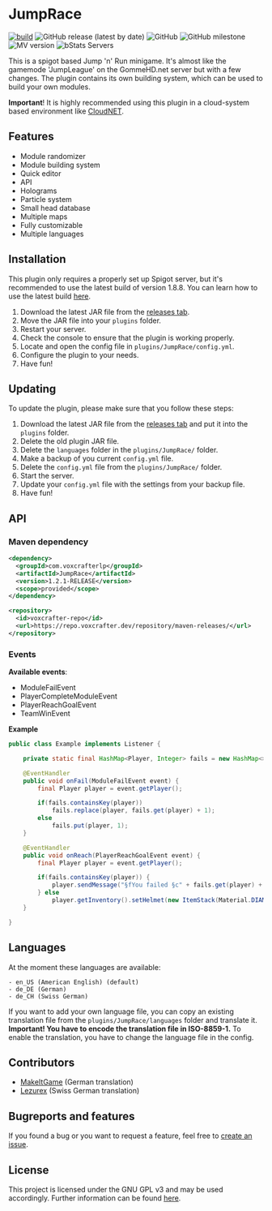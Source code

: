 # JumpRace

[![build](https://github.com/VoxCrafterLP/JumpRace/actions/workflows/maven.yml/badge.svg)](https://github.com/VoxCrafterLP/JumpRace/actions/workflows/maven.yml)
![GitHub release (latest by date)](https://img.shields.io/github/downloads/VoxCrafterLP/JumpRace/total?label=Downloads)
![GitHub](https://img.shields.io/github/license/VoxCrafterLP/JumpRace)
![GitHub milestone](https://img.shields.io/github/milestones/progress/VoxCrafterLP/JumpRace/5)
![MV version](https://img.shields.io/badge/Minecraft%20version-1.8.x-brightgreen)
![bStats Servers](https://img.shields.io/bstats/servers/11049)

This is a spigot based Jump 'n' Run minigame. It's almost like the gamemode 'JumpLeague' on the GommeHD.net server but with a few changes. The plugin contains its own building system, which can be used to build your own modules.

**Important**! It is highly recommended using this plugin in a cloud-system based environment like [CloudNET](https://cloudnetservice.eu/). 

## Features

- Module randomizer
- Module building system
- Quick editor
- API
- Holograms
- Particle system
- Small head database
- Multiple maps
- Fully customizable
- Multiple languages

## Installation

This plugin only requires a properly set up Spigot server, but it's recommended to use the latest build of version 1.8.8.
You can learn how to use the latest build [here](https://www.spigotmc.org/wiki/buildtools/#1-8-8).

1. Download the latest JAR file from the [releases tab](https://github.com/VoxCrafterLP/JumpRace/releases).
2. Move the JAR file into your `plugins` folder.
3. Restart your server.
4. Check the console to ensure that the plugin is working properly.
5. Locate and open the config file in `plugins/JumpRace/config.yml`.
6. Configure the plugin to your needs.
7. Have fun!

## Updating

To update the plugin, please make sure that you follow these steps:

1. Download the latest JAR file from the [releases tab](https://github.com/VoxCrafterLP/JumpRace/releases) and put it into the `plugins` folder.
2. Delete the old plugin JAR file.
3. Delete the `languages` folder in the `plugins/JumpRace/` folder.
4. Make a backup of you current `config.yml` file.
5. Delete the `config.yml` file from the `plugins/JumpRace/` folder.
6. Start the server.
7. Update your `config.yml` file with the settings from your backup file.
8. Have fun!

## API

### Maven dependency

```xml
<dependency>
  <groupId>com.voxcrafterlp</groupId>
  <artifactId>JumpRace</artifactId>
  <version>1.2.1-RELEASE</version>
  <scope>provided</scope>
</dependency>

<repository>
  <id>voxcrafter-repo</id>
  <url>https://repo.voxcrafter.dev/repository/maven-releases/</url>
</repository>
```

### Events

**Available events**:
- ModuleFailEvent
- PlayerCompleteModuleEvent
- PlayerReachGoalEvent
- TeamWinEvent
  
**Example**
```java
public class Example implements Listener {

    private static final HashMap<Player, Integer> fails = new HashMap<>();

    @EventHandler
    public void onFail(ModuleFailEvent event) {
        final Player player = event.getPlayer();

        if(fails.containsKey(player))
            fails.replace(player, fails.get(player) + 1);
        else
            fails.put(player, 1);
    }

    @EventHandler
    public void onReach(PlayerReachGoalEvent event) {
        final Player player = event.getPlayer();

        if(fails.containsKey(player)) {
            player.sendMessage("§fYou failed §c" + fails.get(player) + " times.");
        } else
            player.getInventory().setHelmet(new ItemStack(Material.DIAMOND_HELMET));
    }

}
```

## Languages

At the moment these languages are available:
```
- en_US (American English) (default)
- de_DE (German)
- de_CH (Swiss German)
```

If you want to add your own language file, you can copy an existing translation file from the `plugins/JumpRace/languages` folder and translate it. 
**Important! You have to encode the translation file in ISO-8859-1.**
To enable the translation, you have to change the language file in the config.


## Contributors

- [MakeItGame](https://www.youtube.com/channel/UCk8ROONMzJ3wlZ66vyyffJg) (German translation)
- [Lezurex](https://github.com/Lezurex) (Swiss German translation)

## Bugreports and features

If you found a bug or you want to request a feature, feel free to [create an issue](https://github.com/VoxCrafterLP/JumpRace/issues/new).

## License
This project is licensed under the GNU GPL v3 and may be used accordingly. Further information can be found [here](https://github.com/VoxCrafterLP/JumpRace/blob/main/LICENSE).
